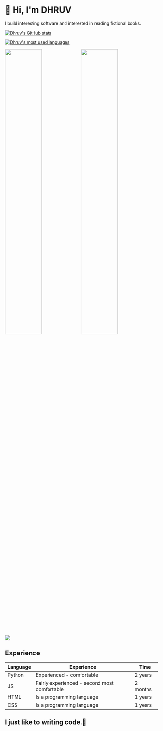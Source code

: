 # 👋 Hi, I'm DHRUV

I build interesting software and interested in reading fictional books.

[![Dhruv's GitHub stats](https://github-readme-stats.vercel.app/api?username=Dhruv-Bajpai)](https://github.com/anuraghazra/github-readme-stats)

[![Dhruv's most used languages](https://github-readme-stats.vercel.app/api/top-langs/?username=Dhruv-Bajpai)](https://github.com/anuraghazra/github-readme-stats)


<p float="left">
<img width="49%" src="https://streak-stats.demolab.com/?user=Dhruv-Bajpai&theme=prussian">
<img width="49%" src="https://github-readme-activity-graph.vercel.app/graph?username=Dhruv-Bajpai&theme=vue">
</p>

![](https://github-profile-trophy.vercel.app/?username=Dhruv-Bajpai&theme=nord)

## Experience

| Language | Experience                                   | Time    |
| -------- | -------------------------------------------- | ------- |
| Python   | Experienced - comfortable               | 2 years |
| JS  | Fairly experienced - second most comfortable | 2 months |
| HTML     | Is a programming language                    | 1 years |
| CSS    | Is a programming language                    | 1 years |

## I just like to writing code.🌚

